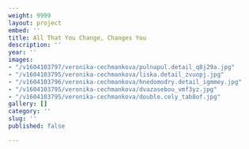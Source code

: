 ```yaml
---
weight: 9999
layout: project
embed: ''
title: All That You Change, Changes You
description: ''
year: ''
images:
- "/v1604103797/veronika-cechmankova/pulnapul.detail_q8j29a.jpg"
- "/v1604103795/veronika-cechmankova/liska.detail_zvuopj.jpg"
- "/v1604103796/veronika-cechmankova/hnedomodry.detail_igmmey.jpg"
- "/v1604103795/veronika-cechmankova/dvazasebou_vmf3yz.jpg"
- "/v1604103795/veronika-cechmankova/double.cely_tab8of.jpg"
gallery: []
category: ''
slug: ''
published: false

---
```

